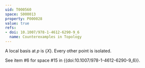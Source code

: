 ```yaml
---
uid: T000560
space: S000013
property: P000028
value: true
refs:
- doi: 10.1007/978-1-4612-6290-9_6
  name: Counterexamples in Topology
---
```


A local basis at $p$ is $\{X\}$. Every other point is isolated.

See item #6 for space #15 in {{doi:10.1007/978-1-4612-6290-9_6}}.
